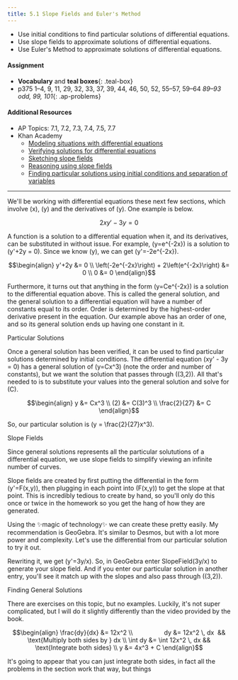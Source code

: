 ```yaml
---
title: 5.1 Slope Fields and Euler's Method
---
```


- Use initial conditions to find particular solutions of differential equations.
- Use slope fields to approximate solutions of differential equations.
- Use Euler's Method to approximate solutions of differential equations.

#### Assignment

- **Vocabulary** and **teal boxes**{: .teal-box}
- p375 1–4, 9, 11, 29, 32, 33, 37, 39, 44, 46, 50, 52, 55–57, 59–64 *89–93 odd, 99, 101*{: .ap-problems}

#### Additional Resources

- AP Topics: 7.1, 7.2, 7.3, 7.4, 7.5, 7.7
- Khan Academy
  - [Modeling situations with differential equations](https://www.khanacademy.org/math/ap-calculus-ab/ab-differential-equations-new/ab-7-1/v/differential-equation-introduction)
  - [Verifying solutions for differential equations](https://www.khanacademy.org/math/ap-calculus-ab/ab-differential-equations-new/ab-7-2/v/verifying-solutions-to-differential-equations)
  - [Sketching slope fields](https://www.khanacademy.org/math/ap-calculus-ab/ab-differential-equations-new/ab-7-3/v/creating-a-slope-field)
  - [Reasoning using slope fields](https://www.khanacademy.org/math/ap-calculus-ab/ab-differential-equations-new/ab-7-4/v/slope-field-to-visualize-solutions)
  - [Finding particular solutions using initial conditions and separation of variables](https://www.khanacademy.org/math/ap-calculus-ab/ab-differential-equations-new/ab-7-7/v/finding-constant-of-integration-rational)

---

We'll be working with differential equations these next few sections, which involve \(x\), \(y\) and the derivatives of \(y\). One example is below.

$$ 2xy' - 3y = 0 $$

A function is a solution to a differential equation when it, and its derivatives, can be substituted in without issue. For example, \(y=e^{-2x}\) is a solution to \(y'+2y = 0\). Since we know \(y\), we can get \(y'=-2e^{-2x}\).

$$\begin{align}
y'+2y &= 0 \\
\left(-2e^{-2x}\right) + 2\left(e^{-2x}\right) &= 0 \\
0 &= 0
\end{align}$$

Furthermore, it turns out that anything in the form \(y=Ce^{-2x}\) is a solution to the differential equation above. This is called the general solution, and the general solution to a differential equation will have a number of constants equal to its order. Order is determined by the highest-order derivative present in the equation. Our example above has an order of one, and so its general solution ends up having one constant in it.

Particular Solutions

Once a general solution has been verified, it can be used to find particular solutions determined by initial conditions. The differential equation \(xy' - 3y = 0\) has a general solution of \(y=Cx^3\) (note the order and number of constants), but we want the solution that passes through \((3,2)\). All that's needed to is to substitute your values into the general solution and solve for \(C\).

$$\begin{align}
y &= Cx^3 \\
(2) &= C(3)^3 \\
\frac{2}{27} &= C
\end{align}$$

So, our particular solution is \(y = \frac{2}{27}x^3\).

Slope Fields

Since general solutions represents all the particular solututions of a differential equation, we use slope fields to simplify viewing an infinite number of curves.

Slope fields are created by first putting the differential in the form \(y'=F(x,y)\), then plugging in each point into \(F(x,y)\) to get the slope at that point. This is incredibly tedious to create by hand, so you'll only do this once or twice in the homework so you get the hang of how they are generated.

Using the ✨magic of technology✨ we can create these pretty easily. My recommendation is GeoGebra. It's similar to Desmos, but with a lot more power and complexity. Let's use the differential from our particular solution to try it out.

Rewriting it, we get \(y'=3y/x\). So, in GeoGebra enter SlopeField(3y/x) to generate your slope field. And if you enter our particular solution in another entry, you'll see it match up with the slopes and also pass through \((3,2)\).

Finding General Solutions

There are exercises on this topic, but no examples. Luckily, it's not super complicated, but I will do it slightly differently than the video provided by the book.

$$\begin{align}
\frac{dy}{dx} &= 12x^2 \\
                 dy &= 12x^2 \, dx  && \text{Multiply both sides by } dx \\
\int dy &= \int 12x^2 \, dx && \text{Integrate both sides} \\
y &= 4x^3 + C
\end{align}$$

It's going to appear that you can just integrate both sides, in fact all the problems in the section work that way, but things
